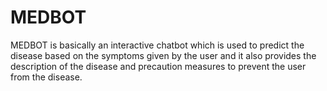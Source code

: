 # MEDBOT
MEDBOT is basically an interactive chatbot which is used to predict the disease based on the symptoms given by the user and it also provides the description of the disease and precaution measures to prevent the user from the disease.
